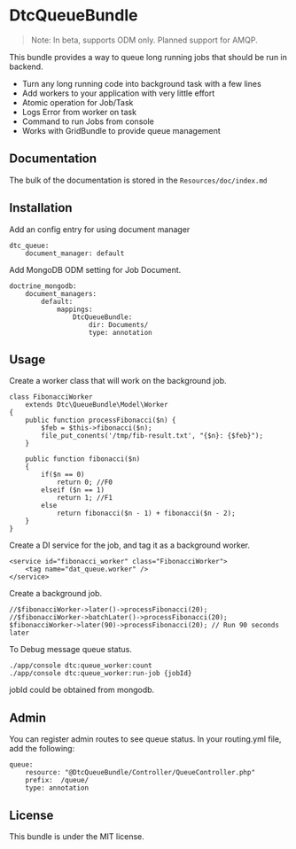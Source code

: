 DtcQueueBundle
==============

> Note: In beta, supports ODM only. Planned support for AMQP.

This bundle provides a way to queue long running jobs that should be run in backend.

- Turn any long running code into background task with a few lines
- Add workers to your application with very little effort
- Atomic operation for Job/Task
- Logs Error from worker on task
- Command to run Jobs from console
- Works with GridBundle to provide queue management

Documentation
-------------

The bulk of the documentation is stored in the `Resources/doc/index.md`

Installation
------------

Add an config entry for using document manager

	dtc_queue:
	    document_manager: default


Add MongoDB ODM setting for Job Document.

	doctrine_mongodb:
	    document_managers:
	        default:
	            mappings:
	                DtcQueueBundle:
	                    dir: Documents/
	                    type: annotation

Usage
-----

Create a worker class that will work on the background job.

	class FibonacciWorker
		extends Dtc\QueueBundle\Model\Worker
	{
		public function processFibonacci($n) {
			$feb = $this->fibonacci($n);
			file_put_conents('/tmp/fib-result.txt', "{$n}: {$feb}");
		}

		public function fibonacci($n)
		{
			if($n == 0)
				return 0; //F0
			elseif ($n == 1)
				return 1; //F1
			else
				return fibonacci($n - 1) + fibonacci($n - 2);
		}
	}

Create a DI service for the job, and tag it as a background worker.

	<service id="fibonacci_worker" class="FibonacciWorker">
	    <tag name="dat_queue.worker" />
	</service>

Create a background job.

	//$fibonacciWorker->later()->processFibonacci(20);
	//$fibonacciWorker->batchLater()->processFibonacci(20);
	$fibonacciWorker->later(90)->processFibonacci(20); // Run 90 seconds later

To Debug message queue status.

	./app/console dtc:queue_worker:count
	./app/console dtc:queue_worker:run-job {jobId}

jobId could be obtained from mongodb.

Admin
-----

You can register admin routes to see queue status. In your routing.yml file, add the following:

	queue:
	    resource: "@DtcQueueBundle/Controller/QueueController.php"
	    prefix:  /queue/
	    type: annotation

License
-------

This bundle is under the MIT license.